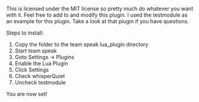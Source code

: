 This is licensed under the MIT license so pretty much do whatever you want with it. Feel free to add to and modify this plugin.
I used the testmodule as an example for this plugin. Take a look at that plugin if you have questions.

Steps to install:
1. Copy the folder to the team speak lua_plugin directory
2. Start team speak
3. Goto Settings -> Plugins
4. Enable the Lua Plugin
5. Click Settings
6. Check whisperQuiet
7. Uncheck testmodule

You are now set!